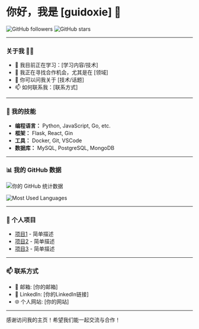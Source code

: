 # 你好，我是 [guidoxie] 👋

![GitHub followers](https://img.shields.io/github/followers/guidoxie?style=social)
![GitHub stars](https://img.shields.io/github/stars/guidoxie?style=social)

---

### 关于我 🙋‍♂️
- 🌱 我目前正在学习：[学习内容/技术]
- 👯 我正在寻找合作机会，尤其是在 [领域]
- 💬 你可以问我关于 [技术/话题]
- 📫 如何联系我：[联系方式]

---

### 🚀 我的技能
- **编程语言：** Python, JavaScript, Go, etc.
- **框架：** Flask, React, Gin
- **工具：** Docker, Git, VSCode
- **数据库：** MySQL, PostgreSQL, MongoDB

---

### 📊 我的 GitHub 数据
![你的 GitHub 统计数据](https://github-readme-stats.vercel.app/api?username=guidoxie&show_icons=true&theme=radical)

![Most Used Languages](https://github-readme-stats.vercel.app/api/top-langs/?username=guidoxie&layout=compact&theme=radical)

---

### 🌟 个人项目
- [项目1](链接) - 简单描述
- [项目2](链接) - 简单描述
- [项目3](链接) - 简单描述

---

### 📫 联系方式
- 📧 邮箱: [你的邮箱]
- 💼 LinkedIn: [你的LinkedIn链接]
- 🌐 个人网站: [你的网站]

---

感谢访问我的主页！希望我们能一起交流与合作！
